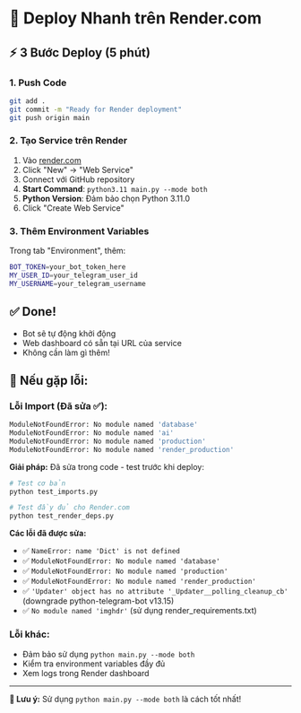 # 🚀 **Deploy Nhanh trên Render.com**

## ⚡ **3 Bước Deploy (5 phút)**

### **1. Push Code**
```bash
git add .
git commit -m "Ready for Render deployment"
git push origin main
```

### **2. Tạo Service trên Render**
1. Vào [render.com](https://render.com)
2. Click "New" → "Web Service"
3. Connect với GitHub repository
4. **Start Command**: `python3.11 main.py --mode both`
5. **Python Version**: Đảm bảo chọn Python 3.11.0
6. Click "Create Web Service"

### **3. Thêm Environment Variables**
Trong tab "Environment", thêm:
```bash
BOT_TOKEN=your_bot_token_here
MY_USER_ID=your_telegram_user_id
MY_USERNAME=your_telegram_username
```

## ✅ **Done!**
- Bot sẽ tự động khởi động
- Web dashboard có sẵn tại URL của service
- Không cần làm gì thêm!

## 🔧 **Nếu gặp lỗi:**

### **Lỗi Import (Đã sửa ✅):**
```bash
ModuleNotFoundError: No module named 'database'
ModuleNotFoundError: No module named 'ai'
ModuleNotFoundError: No module named 'production'
ModuleNotFoundError: No module named 'render_production'
```

**Giải pháp:** Đã sửa trong code - test trước khi deploy:
```bash
# Test cơ bản
python test_imports.py

# Test đầy đủ cho Render.com
python test_render_deps.py
```

**Các lỗi đã được sửa:**
- ✅ `NameError: name 'Dict' is not defined`
- ✅ `ModuleNotFoundError: No module named 'database'`
- ✅ `ModuleNotFoundError: No module named 'production'`
- ✅ `ModuleNotFoundError: No module named 'render_production'`
- ✅ `'Updater' object has no attribute '_Updater__polling_cleanup_cb'` (downgrade python-telegram-bot v13.15)
- ✅ `No module named 'imghdr'` (sử dụng render_requirements.txt)

### **Lỗi khác:**
- Đảm bảo sử dụng `python main.py --mode both`
- Kiểm tra environment variables đầy đủ
- Xem logs trong Render dashboard

---

**🎯 Lưu ý:** Sử dụng `python main.py --mode both` là cách tốt nhất!
